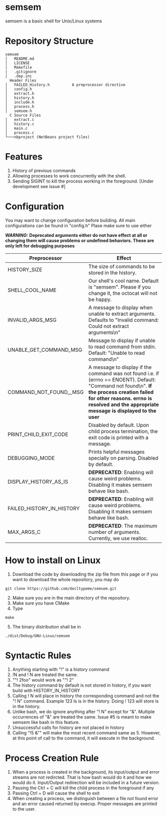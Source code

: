 # semsem
semsem is a basic shell for Unix/Linux systems

# Repository Structure
```
semsem
│   README.md
│   LICENSE
|   Makefile
|   .gitignore
|   .dep.inc
  Header Files
│   FAILED_History.h          A preprocessor directive
│   config.h
│   extract.h
│   history.h
│   include.h
│   process.h
│   semsem.h
  C Source Files
│   extract.c
│   history.c
│   main.c
│   process.c
└───nbproject (NetBeans project files)

```

# Features
1. History of previous commands
2. Allowing processes to work concurrently with the shell.
3. Sending SIGINT to kill the process working in the foreground. [Under development see issue \#]

# Configuration
You may want to change configuration before building. All main configurations can be found in "config.h" Plase make sure to use either

***WARNING:*** **Deprecated arguments either do not have effect at all or changing them will cause problems or undefined behaviors. These are only left for debugging purposes**

Preprocessor | Effect
------------ | -------------
HISTORY_SIZE | The size of commands to be stored in the history.
SHELL_COOL_NAME | Our shell's cool name. Default is "semsem". Please if you change it, the octocat will not be happy.
INVALID_ARGS_MSG | A message to display when unable to extract arguments. Defaults to "Invalid command: Could not extract arguments\n"
UNABLE_GET_COMMAND_MSG | Message to display if unable to read command from stdin. Default: "Unable to read command\n"
COMMAND_NOT_FOUND__MSG | A message to display if the command was not found i.e. if (errno == ENOENT). Default: "Command not found\n". **If the process creation failed for other reasons. errno is resolved and the appropriate message is displayed to the user**
PRINT_CHILD_EXIT_CODE | Disabled by default. Upon child process termination, the exit code is printed with a message.
DEBUGGING_MODE | Prints helpful messages specially on parsing. Disabled by default.
DISPLAY_HISTORY_AS_IS |**DEPRECATED**: Enabling will cause weird problems. Disabling it makes semsem behave like bash.
FAILED_HISTORY_IN_HISTORY |**DEPRECATED**: Enabling will cause weird problems. Disabling it makes semsem behave like bash.
MAX_ARGS_C | **DEPRECATED**: The maximum number of arguments. Currently, we use realloc.
# How to install on Linux
1. Download the code by downloading the zip file from this page or if you want to download the whole repository, you may do
```
git clone https://github.com/decltypeme/semsem.git
```
2. Make sure you are in the main directory of the repository.
3. Make sure you have CMake
4. Type
```
make
```
5. The binary distribution shall be in
```
./dist/Debug/GNU-Linux/semsem
```

# Syntactic Rules
1. Anything starting with "!" is a history command
2. !N and ! N are treated the same.
3. ""! 2foo" would work as ""! 2"
4. The history command by default is not stored in history, if you want build with HISTORY_IN_HISTORY
5. Calling ! N will place in history the corresponding command and not the "! N" command. Example 123 ls is in the history. Doing ! 123 will store ls in the history.
6. Unlike bash, we do ignore anything after "! N" except for "&". Multiple occurrences of "&" are treated the same. Issue \#5 is meant to make semsem like bash in this feature.
7. Unsuccessful calls for history are not placed in history
8. Calling "!5 &"" will make the most recent command same as 5. However, at this point of call to the command, it will execute in the background.

# Process Creation Rule
1. When a process is created in the background, its input/output and error streams are not redircted. That is how bash would do it and how we would do it. Input/Output redirection will be included in a future version.
2. Passing the Ctrl + C will kill the child process in the foreground if any
3. Passing Ctrl + D will cause the shell to exit
4. When creating a process, we distinguish between a file not found error and an error caused returned by execvp. Proper messages are printed to the user.
